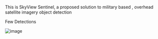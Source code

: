 This is SkyView Sentinel, a proposed solution to military based , overhead satellite imagery object detection

Few Detections

![image](https://github.com/Adinp1213/SkyView_Sentinel/assets/127317650/9bb52934-b9fc-4900-9511-dc7126cfea73)
